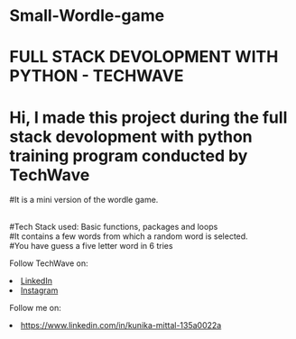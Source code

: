 # Small-Wordle-game
# FULL STACK DEVOLOPMENT WITH PYTHON - TECHWAVE

# Hi, I made this project during the full stack devolopment with python training program conducted by <b>TechWave</b>

#It is a mini version of the wordle game.

<br>
#Tech Stack used: Basic functions, packages and loops
<br>
#It contains a few words from which a random word is selected.
<br>
#You have guess a five letter word in 6 tries
<br>


Follow TechWave on: 
<li><a href="https://www.linkedin.com/company/techwave-courses/">LinkedIn</a>
<li><a href="https://www.instagram.com/techwave.courses/">Instagram</a>

Follow me on: 
<li><a href="">https://www.linkedin.com/in/kunika-mittal-135a0022a</a>




